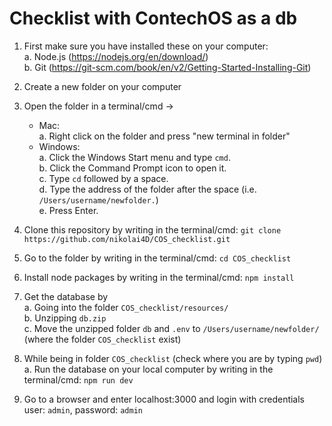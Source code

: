 # Checklist with ContechOS as a db

1. First make sure you have installed these on your computer:
    <br/>a. Node.js (https://nodejs.org/en/download/)
    <br/>b. Git (https://git-scm.com/book/en/v2/Getting-Started-Installing-Git)

2. Create a new folder on your computer

3. Open the folder in a terminal/cmd ->
    - Mac: 
    <br/>a. Right click on the folder and press "new terminal in folder"
    - Windows:
    <br/>a. Click the Windows Start menu and type `cmd`.
    <br/>b. Click the Command Prompt icon to open it.
    <br/>c. Type `cd` followed by a space.
    <br/>d. Type the address of the folder after the space (i.e. `/Users/username/newfolder.`)
    <br/>e. Press Enter.

3. Clone this repository by writing in the terminal/cmd: `git clone https://github.com/nikolai4D/COS_checklist.git`

4. Go to the folder by writing in the terminal/cmd: `cd COS_checklist`

5. Install node packages by writing in the terminal/cmd: `npm install`

6. Get the database by 
<br/>a. Going into the folder `COS_checklist/resources/`
<br/>b. Unzipping `db.zip`
<br/>c. Move the unzipped folder `db` and `.env` to `/Users/username/newfolder/` (where the folder `COS_checklist` exist)

7. While being in folder `COS_checklist` (check where you are by typing `pwd`) 
 <br/>a. Run the database on your local computer by writing in the terminal/cmd: `npm run dev`

8. Go to a browser and enter localhost:3000 and login with credentials user: `admin`, password: `admin`
